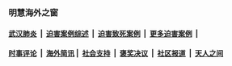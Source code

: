 
### 明慧海外之窗

####  [武汉肺炎](indexes/365.md?t=01291100) &nbsp;|&nbsp;  [迫害案例综述](indexes/328.md?t=01291100) &nbsp;|&nbsp; [迫害致死案例](indexes/277.md?t=01291100)  &nbsp;|&nbsp; [更多迫害案例](indexes/81.md?t=01291100)  &nbsp;|&nbsp; 
####  [时事评论](indexes/251.md?t=01291100) &nbsp;|&nbsp; [海外简讯](indexes/245.md?t=01291100)&nbsp;|&nbsp;  [社会支持](indexes/140.md?t=01291100) &nbsp;|&nbsp; [褒奖决议](indexes/282.md?t=01291100) &nbsp;|&nbsp; [社区报道](indexes/91.md?t=01291100)  &nbsp;|&nbsp; [天人之间](indexes/78.md?t=01291100) 

